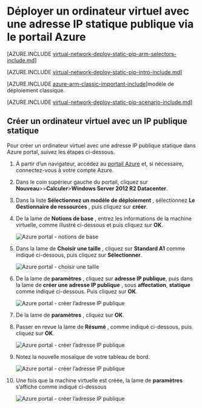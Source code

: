 <properties 
   pageTitle="Déployer un ordinateur virtuel avec une adresse IP statique publique via le portail Azure dans le Gestionnaire de ressources | Microsoft Azure"
   description="Apprenez à déployer des ordinateurs virtuels avec une adresse IP statique publique à l’aide du portail de zure dans le Gestionnaire de ressources"
   services="virtual-network"
   documentationCenter="na"
   authors="jimdial"
   manager="carmonm"
   editor=""
   tags="azure-resource-manager"
/>
<tags  
   ms.service="virtual-network"
   ms.devlang="na"
   ms.topic="article"
   ms.tgt_pltfrm="na"
   ms.workload="infrastructure-services"
   ms.date="02/04/2016"
   ms.author="jdial" />

# <a name="deploy-a-vm-with-a-static-public-ip-using-the-azure-portal"></a>Déployer un ordinateur virtuel avec une adresse IP statique publique via le portail Azure

[AZURE.INCLUDE [virtual-network-deploy-static-pip-arm-selectors-include.md](../../includes/virtual-network-deploy-static-pip-arm-selectors-include.md)]

[AZURE.INCLUDE [virtual-network-deploy-static-pip-intro-include.md](../../includes/virtual-network-deploy-static-pip-intro-include.md)]

[AZURE.INCLUDE [azure-arm-classic-important-include](../../includes/learn-about-deployment-models-rm-include.md)]modèle de déploiement classique.

[AZURE.INCLUDE [virtual-network-deploy-static-pip-scenario-include.md](../../includes/virtual-network-deploy-static-pip-scenario-include.md)]

## <a name="create-a-vm-with-a-static-public-ip"></a>Créer un ordinateur virtuel avec un IP publique statique 

Pour créer un ordinateur virtuel avec une adresse IP publique statique dans Azure portal, suivez les étapes ci-dessous.

1. À partir d’un navigateur, accédez au [portail Azure](https://portal.azure.com) et, si nécessaire, connectez-vous à votre compte Azure.
2. Dans le coin supérieur gauche du portail, cliquez sur **Nouveau**>>**Calculer**>**Windows Server 2012 R2 Datacenter**.
3. Dans la liste **Sélectionnez un modèle de déploiement** , sélectionnez **Le Gestionnaire de ressources** , puis cliquez sur **créer**.
4. De la lame de **Notions de base** , entrez les informations de la machine virtuelle, comme illustré ci-dessous et puis cliquez sur **OK**.

    ![Azure portal - notions de base](./media/virtual-network-deploy-static-pip-arm-portal/figure1.png)

5. Dans la lame de **Choisir une taille** , cliquez sur **Standard A1** comme indiqué ci-dessous, puis cliquez sur **Sélectionner**.

    ![Azure portal - choisir une taille](./media/virtual-network-deploy-static-pip-arm-portal/figure2.png)

6. De la lame de **paramètres** , cliquez sur **adresse IP publique**, puis dans la lame de **créer une adresse IP publique** , sous **affectation**, **statique** comme indiqué ci-dessous. Puis cliquez sur **OK**.

    ![Azure portal - créer l’adresse IP publique](./media/virtual-network-deploy-static-pip-arm-portal/figure3.png)

7. De la lame de **paramètres** , cliquez sur **OK**.
8. Passer en revue la lame de **Résumé** , comme indiqué ci-dessous, puis cliquez sur **OK**.

    ![Azure portal - créer l’adresse IP publique](./media/virtual-network-deploy-static-pip-arm-portal/figure4.png)

9. Notez la nouvelle mosaïque de votre tableau de bord.

    ![Azure portal - créer l’adresse IP publique](./media/virtual-network-deploy-static-pip-arm-portal/figure5.png)

10. Une fois que la machine virtuelle est créée, la lame de **paramètres** s’affiche comme indiqué ci-dessous

    ![Azure portal - créer l’adresse IP publique](./media/virtual-network-deploy-static-pip-arm-portal/figure6.png)